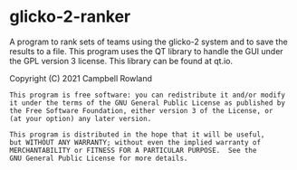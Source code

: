 # glicko-2-ranker
 A program to rank sets of teams using the glicko-2 system and to save the results to a file. This 
program uses the QT library to handle the GUI under the GPL version 3 license. This library can be found at qt.io.

Copyright (C) 2021  Campbell Rowland

    This program is free software: you can redistribute it and/or modify
    it under the terms of the GNU General Public License as published by
    the Free Software Foundation, either version 3 of the License, or
    (at your option) any later version.

    This program is distributed in the hope that it will be useful,
    but WITHOUT ANY WARRANTY; without even the implied warranty of
    MERCHANTABILITY or FITNESS FOR A PARTICULAR PURPOSE.  See the
    GNU General Public License for more details.
